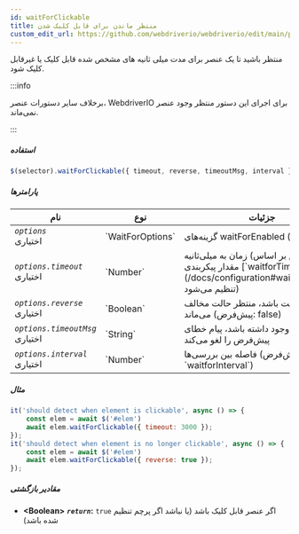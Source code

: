 ```yaml
---
id: waitForClickable
title: منتظر ماندن برای قابل کلیک شدن
custom_edit_url: https://github.com/webdriverio/webdriverio/edit/main/packages/webdriverio/src/commands/element/waitForClickable.ts
---
```


منتظر باشید تا یک عنصر برای مدت میلی ثانیه های مشخص شده قابل کلیک یا غیرقابل کلیک شود.

:::info

برخلاف سایر دستورات عنصر، WebdriverIO برای اجرای این دستور منتظر وجود عنصر نمی‌ماند.

:::

##### استفاده

```js
$(selector).waitForClickable({ timeout, reverse, timeoutMsg, interval })
```

##### پارامترها

<table>
  <thead>
    <tr>
      <th>نام</th><th>نوع</th><th>جزئیات</th>
    </tr>
  </thead>
  <tbody>
    <tr>
      <td><code><var>options</var></code><br /><span className="label labelWarning">اختیاری</span></td>
      <td>`WaitForOptions`</td>
      <td>گزینه‌های waitForEnabled (اختیاری)</td>
    </tr>
    <tr>
      <td><code><var>options.timeout</var></code><br /><span className="label labelWarning">اختیاری</span></td>
      <td>`Number`</td>
      <td>زمان به میلی‌ثانیه (پیش‌فرض بر اساس مقدار پیکربندی [`waitforTimeout`](/docs/configuration#waitfortimeout) تنظیم می‌شود)</td>
    </tr>
    <tr>
      <td><code><var>options.reverse</var></code><br /><span className="label labelWarning">اختیاری</span></td>
      <td>`Boolean`</td>
      <td>اگر درست باشد، منتظر حالت مخالف می‌ماند (پیش‌فرض: false)</td>
    </tr>
    <tr>
      <td><code><var>options.timeoutMsg</var></code><br /><span className="label labelWarning">اختیاری</span></td>
      <td>`String`</td>
      <td>اگر وجود داشته باشد، پیام خطای پیش‌فرض را لغو می‌کند</td>
    </tr>
    <tr>
      <td><code><var>options.interval</var></code><br /><span className="label labelWarning">اختیاری</span></td>
      <td>`Number`</td>
      <td>فاصله بین بررسی‌ها (پیش‌فرض: `waitforInterval`)</td>
    </tr>
  </tbody>
</table>

##### مثال

```js title="waitForClickable.js"
it('should detect when element is clickable', async () => {
    const elem = await $('#elem')
    await elem.waitForClickable({ timeout: 3000 });
});
it('should detect when element is no longer clickable', async () => {
    const elem = await $('#elem')
    await elem.waitForClickable({ reverse: true });
});
```

##### مقادیر بازگشتی

- **&lt;Boolean&gt;**
            **<code><var>return</var></code>:** `true` اگر عنصر قابل کلیک باشد (یا نباشد اگر پرچم تنظیم شده باشد)